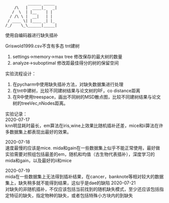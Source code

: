 ```
          ______ _____ 
    /\   |  ____|_   _|
   /  \  | |__    | |  
  / /\ \ |  __|   | |  
 / ____ \| |____ _| |_ 
/_/    \_\______|_____|

```
使用自编码器进行缺失插补

Griswold1999.csv不含有多态
tnt建树
1. settings->memory->max tree 修改保存的最大树的数量
2. analyze->suboptimal 修改距最佳得分的树的保留空间

实验流程设计：
1. 在pycharm中使用缺失插补方法，对缺失数据集进行处理
2. 在tnt中建树，比较不同建树结果与论文树的RF，co distance距离
3. 在R中使用treespace，画出不同树的MSD散点图，比较不同建树结果与论文树的treeVec,nNodes距离。

实验记录：  
2020-07-17  
knn明显耗时最长，em算法在iris,wine上效果比随机插补还差，mice和ii算法在许多数据集上都表现出最好的效果。

2020-07-18  
速度最慢的应该是mice. mida和gain在一些数据集上似乎不能正常使用，最好做实验需要对照组包括最差的em，随机和均值（古生物代表插补），深度学习的mida和gain，以及最好的ii和mice

2020-07-19  
mida在一些数据集上无法得到插补结果，在cancer，banknote等相对较大的数据集上，缺失稍多就不能得到结果，这似乎是dae的缺陷
2020-07-21  
对缺失的非随机插补，不仅应该包括当前找到的随机缺失模式，至少还应该包括指定特征的缺失，指定物种的缺失，或者包括特殊小方块内的到缺失

